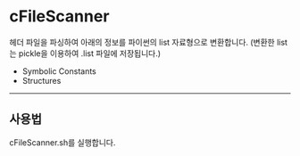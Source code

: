 # cFileScanner

헤더 파일을 파싱하여 아래의 정보를 파이썬의 list 자료형으로 변환합니다. (변환한 list는 pickle을 이용하여 .list 파일에 저장됩니다.)
 + Symbolic Constants
 + Structures
---
## 사용법

cFileScanner.sh를 실행합니다. 

